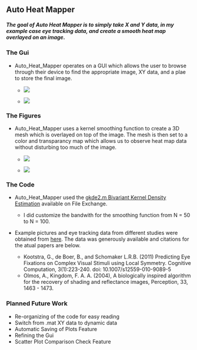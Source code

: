 ## Auto Heat Mapper
##### The goal of Auto Heat Mapper is to simply take X and Y data, in my example case eye tracking data, and create a smooth heat map overlayed on an image.

### The Gui
 - Auto_Heat_Mapper operates on a GUI which allows the user to browse through their device to find the appropriate image, XY data, and a plae to store the final image.
 	- ![](https://raw.githubusercontent.com/aulloa/Auto_Heat_Mapper/master/Gui_Example_1.JPG)



   - ![](https://raw.githubusercontent.com/aulloa/Auto_Heat_Mapper/master/Gui_Example_2.JPG)

### The Figures
 - Auto_Heat_Mapper uses a kernel smoothing function to create a 3D mesh which is overlayed on top of the image. The mesh is then set to a color and transparancy map which allows us to observe heat map data without disturbing too much of the image.
 	- ![](https://raw.githubusercontent.com/aulloa/Auto_Heat_Mapper/master/Heat_Map_1.JPG)

 	- ![](https://raw.githubusercontent.com/aulloa/Auto_Heat_Mapper/master/Heat_Map_2.JPG)

### The Code
 - Auto_Heat_Mapper used the [gkde2.m Bivariant Kernel Density Estimation](http://www.mathworks.com/matlabcentral/fileexchange/19280-bivariant-kernel-density-estimation-v2-0/content/gkde2.m) available on File Exchange.
 	- I did customize the bandwith for the smoothing function from N = 50 to N = 100.

 - Example pictures and eye tracking data from different studies were obtained from [here](http://www.csc.kth.se/~kootstra/index.php?item=215&menu=200). The data was generously available and citations for the atual papers are below.
 	- Kootstra, G., de Boer, B., and Schomaker L.R.B. (2011) Predicting Eye Fixations on Complex Visual Stimuli using Local Symmetry. Cognitive Computation, 3(1):223-240. doi: 10.1007/s12559-010-9089-5
 	- Olmos, A., Kingdom, F. A. A. (2004), A biologically inspired algorithm for the recovery of shading and reflectance images, Perception, 33, 1463 - 1473. 

### Planned Future Work
 - Re-organizing of the code for easy reading
 - Switch from .mat XY data to dynamic data
 - Automatic Saving of Plots Feature
 - Refining the Gui
 - Scatter Plot Comparison Check Feature